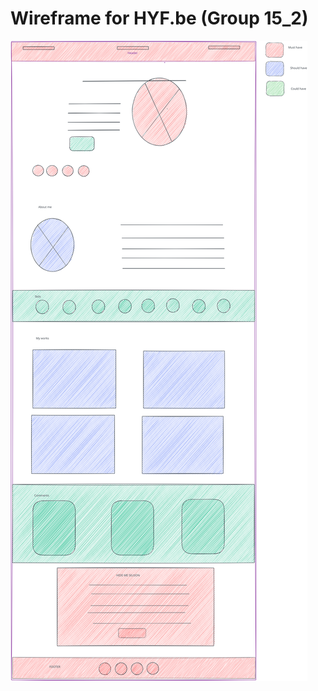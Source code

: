 
# Wireframe for HYF.be (Group 15_2)

![wireframeHYF](https://github.com/Dabrytskaya/dabrytskaya.github.io/blob/main/planning/Katia2.svg)
